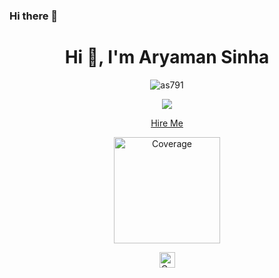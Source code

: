 ### Hi there 👋

<!--
**as791/as791** is a ✨ _special_ ✨ repository because its `README.md` (this file) appears on your GitHub profile.

Here are some ideas to get you started:

- 🔭 I’m currently working on ...
- 🌱 I’m currently learning ...
- 👯 I’m looking to collaborate on ...
- 🤔 I’m looking for help with ...
- 💬 Ask me about ...
- 📫 How to reach me: ...
- 😄 Pronouns: ...
- ⚡ Fun fact: ...
-->
<h1 align="center">Hi 👋, I'm Aryaman Sinha</h1>
<p align="center"> <img src="https://github-readme-stats.vercel.app/api?username=as791&show_icons=true" alt="as791" /> </p>

<p align="center"> <img src="https://github-profile-trophy.vercel.app/?username=as791" /> </p>

<p align="center"><a href="http://as791.github.io/">Hire Me</a></p>

<p align="center">
   <a href="https://www.linkedin.com/in/as791/">
  <img alt="Coverage" src="https://img.shields.io/badge/-Aryaman Sinha-blue?style=flat-square&logo=Linkedin&logoColor=white&link=https://www.linkedin.com/in/as791/" width="170">
  </a>
</p>

<p align="center">
   <a href="https://img.shields.io/github/followers/as791?label=Follow&style=social">
  <img alt="Coverage" src="https://img.shields.io/github/followers/as791?label=Follow&style=social" height="25">
  </a>
</p>
